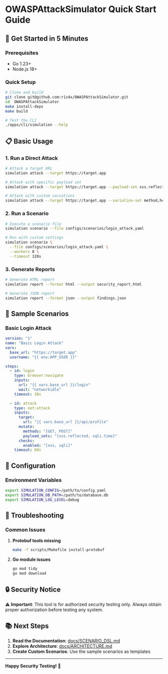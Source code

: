 # OWASPAttackSimulator Quick Start Guide

## 🚀 Get Started in 5 Minutes

### Prerequisites
- Go 1.23+
- Node.js 18+

### Quick Setup

```bash
# Clone and build
git clone git@github.com:r1z4x/OWASPAttackSimulator.git
cd  OWASPAttackSimulator
make install-deps
make build

# Test the CLI
./apps/cli/simulation --help
```

## 📋 Basic Usage

### 1. Run a Direct Attack

```bash
# Attack a target URL
simulation attack --target https://target.app

# Attack with specific payload set
simulation attack --target https://target.app --payload-set xss.reflected

# Attack with custom variations
simulation attack --target https://target.app --variation-set method,header
```

### 2. Run a Scenario

```bash
# Execute a scenario file
simulation scenario --file configs/scenarios/login_attack.yaml

# Run with custom settings
simulation scenario \
  --file configs/scenarios/login_attack.yaml \
  --workers 8 \
  --timeout 120s
```

### 3. Generate Reports

```bash
# Generate HTML report
simulation report --format html --output security_report.html

# Generate JSON report
simulation report --format json --output findings.json
```

## 📝 Sample Scenarios

### Basic Login Attack

```yaml
version: "1"
name: "Basic Login Attack"
vars:
  base_url: "https://target.app"
  username: "{{ env:APP_USER }}"

steps:
  - id: login
    type: browser:navigate
    inputs:
      url: "{{ vars.base_url }}/login"
      wait: "networkidle"
    timeout: 30s

  - id: attack
    type: net:attack
    inputs:
      target:
        url: "{{ vars.base_url }}/api/profile"
      mutate:
        methods: "[GET, POST]"
        payload_sets: "[xss.reflected, sqli.time]"
      checks:
        enabled: "[xss, sqli]"
    timeout: 60s
```

## 🔧 Configuration

### Environment Variables

```bash
export SIMULATION_CONFIG=/path/to/config.yaml
export SIMULATION_DB_PATH=/path/to/database.db
export SIMULATION_LOG_LEVEL=debug
```

## 🐛 Troubleshooting

### Common Issues

1. **Protobuf tools missing**
   ```bash
   make -f scripts/Makefile install-protobuf
   ```

2. **Go module issues**
   ```bash
   go mod tidy
   go mod download
   ```

## 🔒 Security Notice

⚠️ **Important**: This tool is for authorized security testing only. Always obtain proper authorization before testing any system.

## 📚 Next Steps

1. **Read the Documentation**: [docs/SCENARIO_DSL.md](docs/SCENARIO_DSL.md)
2. **Explore Architecture**: [docs/ARCHITECTURE.md](docs/ARCHITECTURE.md)
3. **Create Custom Scenarios**: Use the sample scenarios as templates

---

**Happy Security Testing!** 🎯
